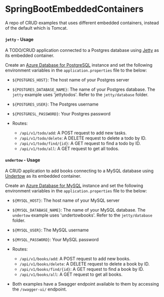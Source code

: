 # SpringBootEmbeddedContainers
A repo of CRUD examples that uses different embedded containers, instead of the default which is Tomcat.

#### `jetty` - Usage
A TODO/CRUD application connected to a Postgres database using [Jetty](https://www.eclipse.org/jetty/) as its embedded container.

Create an [Azure Database for PostgreSQL](https://docs.microsoft.com/en-us/azure/postgresql/overview) instance and set the following environment variables in the `application.properties` file to the below:
 - `${POSTGRES_HOST}`: The host name of your Postgres server
 - `${POSTGRES_DATABASE_NAME}`: The name of your Postgres database. The `jetty` example uses 'jettytodos'. Refer to the `jetty/database` folder.
 - `${POSTGRES_USER}`: The Postgres username
 - `${POSTGRESL_PASSWORD}`: Your Postgres password

- Routes:
    - `/api/v1/todo/add`: A POST request to add new tasks.
    - `/api/v1/todo/delete`: A DELETE request to delete a todo by ID.
    - `/api/v1/todo/find/{id}`: A GET request to find a todo by ID.
    - `/api/v1/todo/all`: A GET request to get all todos.
  

#### `undertow` - Usage
A CRUD application to add books connecting to a MySQL database using [Undertow](https://undertow.io/) as its embedded container.

Create an [Azure Database for MySQL](https://docs.microsoft.com/en-us/azure/mysql/) instance and set the following environment variables in the `application.properties` file to the below:
 - `${MYSQL_HOST}`: The host name of your MySQL server
 - `${MYSQL_DATABASE_NAME}`: The name of your MySQL database. The `undertow` example uses 'undertowbooks'. Refer to the `jetty/database` folder.
 - `${MYSQL_USER}`: The MySQL username
 - `${MYSQL_PASSWORD}`: Your MySQL password

- Routes:
    - `/api/v1/books/add`: A POST request to add new books.
    - `/api/v1/books/delete`: A DELETE request to delete a book by ID.
    - `/api/v1/books/find/{id}`: A GET request to find a book by ID.
    - `/api/v1/books/all`: A GET request to get all books.
- Both examples have a Swagger endpoint available to them by accessing the `/swagger-ui/` endpoint.
